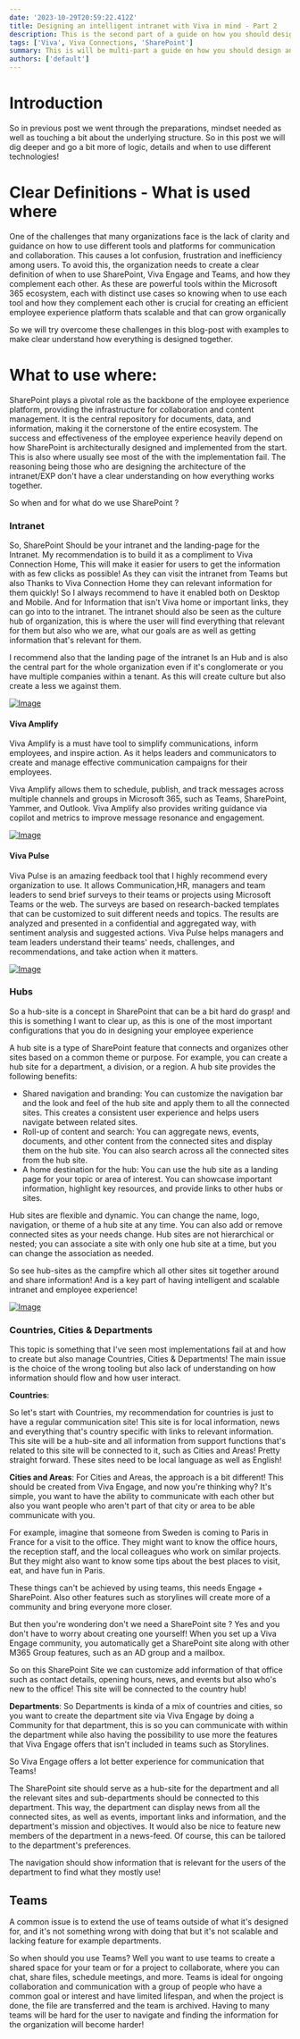 ```yaml
---
date: '2023-10-29T20:59:22.412Z'
title: Designing an intelligent intranet with Viva in mind - Part 2
description: This is the second part of a guide on how you should design and architect your intelligent intranet, the do's and dont's and best practices.
tags: ['Viva', Viva Connections, 'SharePoint']
summary: This is will be multi-part a guide on how you should design and architect your intelligent intranet
authors: ['default']
---
```


# Introduction

So in previous post we went through the preparations, mindset needed as well as touching a bit about the underlying structure. So in this post we will dig deeper and go a bit more of logic, details and when to use different technologies!

# Clear Definitions - What is used where

One of the challenges that many organizations face is the lack of clarity and guidance on how to use different tools and platforms for communication and collaboration. This causes a lot confusion, frustration and inefficiency among users. To avoid this, the organization needs to create a clear definition of when to use SharePoint, Viva Engage and Teams, and how they complement each other. As these are powerful tools within the Microsoft 365 ecosystem, each with distinct use cases so knowing when to use each tool and how they complement each other is crucial for creating an efficient employee experience platform thats scalable and that can grow organically

So we will try overcome these challenges in this blog-post with examples to make clear understand how everything is designed together.

# What to use where:

SharePoint plays a pivotal role as the backbone of the employee experience platform, providing the infrastructure for collaboration and content management. It is the central repository for documents, data, and information, making it the cornerstone of the entire ecosystem. The success and effectiveness of the employee experience heavily depend on how SharePoint is architecturally designed and implemented from the start. This is also where usually see most of the with the implementation fail. The reasoning being those who are designing the architecture of the intranet/EXP don't have a clear understanding on how everything works together.

So when and for what do we use SharePoint ?

### Intranet

So, SharePoint Should be your intranet and the landing-page for the Intranet. My recommendation is to build it as a compliment to Viva Connection Home, This will make it easier for users to get the information with as few clicks as possible! As they can visit the intranet from Teams but also Thanks to Viva Connection Home they can relevant information for them quickly! So I always recommend to have it enabled both on Desktop and Mobile. And for Information that isn't Viva home or important links, they can go into to the intranet. The intranet should also be seen as the culture hub of organization, this is where the user will find everything that relevant for them but also who we are, what our goals are as well as getting information that's relevant for them.

I recommend also that the landing page of the intranet Is an Hub and is also the central part for the whole organization even if it's conglomerate or you have multiple companies within a tenant. As this will create culture but also create a less we against them.

[![Image](https://learn.microsoft.com/en-us/viva/media/connections/vc-vs-home-site-venn.png 'Homesite and Connections')](https://learn.microsoft.com/en-us/viva/connections/viva-connections-overview)

#### Viva Amplify

Viva Amplify is a must have tool to simplify communications, inform employees, and inspire action. As it helps leaders and communicators to create and manage effective communication campaigns for their employees.

Viva Amplify allows them to schedule, publish, and track messages across multiple channels and groups in Microsoft 365, such as Teams, SharePoint, Yammer, and Outlook. Viva Amplify also provides writing guidance via copilot and metrics to improve message resonance and engagement.

[![Image](https://techcommunity.microsoft.com/t5/image/serverpage/image-id/514912i59ADB76B90FB03DF/image-dimensions/2500?v=v2&px=-1 'Viva Amplify')](https://techcommunity.microsoft.com/t5/viva-amplify-blog/introducing-microsoft-viva-amplify-now-available-worldwide/ba-p/3949636)

#### Viva Pulse

Viva Pulse is an amazing feedback tool that I highly recommend every organization to use. It allows Communication,HR, managers and team leaders to send brief surveys to their teams or projects using Microsoft Teams or the web. The surveys are based on research-backed templates that can be customized to suit different needs and topics. The results are analyzed and presented in a confidential and aggregated way, with sentiment analysis and suggested actions. Viva Pulse helps managers and team leaders understand their teams' needs, challenges, and recommendations, and take action when it matters.

[![Image](https://www.microsoft.com/en-us/microsoft-365/blog/wp-content/uploads/sites/2/2022/09/Viva-Pulse-720p.gif 'Viva Pulse')](https://www.microsoft.com/en-us/microsoft-365/blog/2022/09/22/empower-and-energize-employees-with-microsoft-viva/)

### Hubs

So a hub-site is a concept in SharePoint that can be a bit hard do grasp! and this is something I want to clear up, as this is one of the most important configurations that you do in designing your employee experience

A hub site is a type of SharePoint feature that connects and organizes other sites based on a common theme or purpose. For example, you can create a hub site for a department, a division, or a region. A hub site provides the following benefits:

- Shared navigation and branding: You can customize the navigation bar and the look and feel of the hub site and apply them to all the connected sites. This creates a consistent user experience and helps users navigate between related sites.
- Roll-up of content and search: You can aggregate news, events, documents, and other content from the connected sites and display them on the hub site. You can also search across all the connected sites from the hub site.
- A home destination for the hub: You can use the hub site as a landing page for your topic or area of interest. You can showcase important information, highlight key resources, and provide links to other hubs or sites.

Hub sites are flexible and dynamic. You can change the name, logo, navigation, or theme of a hub site at any time. You can also add or remove connected sites as your needs change. Hub sites are not hierarchical or nested; you can associate a site with only one hub site at a time, but you can change the association as needed.

So see hub-sites as the campfire which all other sites sit together around and share information! And is a key part of having intelligent and scalable intranet and employee experience!

[![Image](https://techcommunity.microsoft.com/t5/image/serverpage/image-id/205306i4E491AD65E4EB835/image-dimensions/2500?v=v2&px=-1 'Hubs')](https://learn.microsoft.com/en-us/sharepoint/information-architecture-modern-experience)

### Countries, Cities & Departments

This topic is something that I've seen most implementations fail at and how to create but also manage Countries, Cities & Departments!
The main issue is the choice of the wrong tooling but also lack of understanding on how information should flow and how user interact.

**Countries**:

So let's start with Countries, my recommendation for countries is just to have a regular communication site! This site is for local information, news and everything that's country specific with links to relevant information. This site will be a hub-site and all information from support functions that's related to this site will be connected to it, such as Cities and Areas! Pretty straight forward. These sites need to be local language as well as English!

**Cities and Areas**:
For Cities and Areas, the approach is a bit different! This should be created from Viva Engage, and now you're thinking why?
It's simple, you want to have the ability to communicate with each other but also you want people who aren't part of that city or area to be able communicate with you.

For example, imagine that someone from Sweden is coming to Paris in France for a visit to the office. They might want to know the office hours, the reception staff, and the local colleagues who work on similar projects. But they might also want to know some tips about the best places to visit, eat, and have fun in Paris.

These things can't be achieved by using teams, this needs Engage + SharePoint. Also other features such as storylines will create more of a community and bring everyone more closer.

But then you're wondering don't we need a SharePoint site ? Yes and you don't have to worry about creating one yourself! When you set up a Viva Engage community, you automatically get a SharePoint site along with other M365 Group features, such as an AD group and a mailbox.

So on this SharePoint Site we can customize add information of that office such as contact details, opening hours, news, and events but also who's new to the office! This site will be connected to the country hub!

**Departments**:
So Departments is kinda of a mix of countries and cities, so you want to create the department site via Viva Engage by doing a Community for that department, this is so you can communicate with within the department while also having the possibility to use more the features that Viva Engage offers that isn't included in teams such as Storylines.

So Viva Engage offers a lot better experience for communication that Teams!

The SharePoint site should serve as a hub-site for the department and all the relevant sites and sub-departments should be connected to this department. This way, the department can display news from all the connected sites, as well as events, important links and information, and the department's mission and objectives. It would also be nice to feature new members of the department in a news-feed. Of course, this can be tailored to the department's preferences.

The navigation should show information that is relevant for the users of the department to find what they mostly use!

## Teams

A common issue is to extend the use of teams outside of what it's designed for, and it's not something wrong with doing that but it's not scalable and lacking feature for example departments.

So when should you use Teams? Well you want to use teams to create a shared space for your team or for a project to collaborate, where you can chat, share files, schedule meetings, and more. Teams is ideal for ongoing collaboration and communication with a group of people who have a common goal or interest and have limited lifespan, and when the project is done, the file are transferred and the team is archived. Having to many teams will be hard for the user to navigate and finding the information for the organization will become harder!
